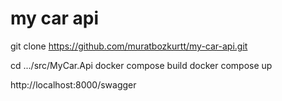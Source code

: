 # my car api

git clone https://github.com/muratbozkurtt/my-car-api.git

cd .../src/MyCar.Api
docker compose build
docker compose up

http://localhost:8000/swagger
